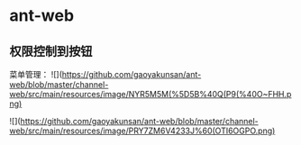 # ant-web
## 权限控制到按钮
菜单管理：
![](https://github.com/gaoyakunsan/ant-web/blob/master/channel-web/src/main/resources/image/NYR5M5M(%5D5B%40Q(P9(%40O~FHH.png)

![](https://github.com/gaoyakunsan/ant-web/blob/master/channel-web/src/main/resources/image/PRY7ZM6V4233J%60(OTI6OGPO.png)
